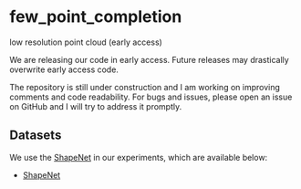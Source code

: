 # few_point_completion
low resolution point cloud (early access)

We are releasing our code in early access. Future releases may drastically overwrite early access code.

The repository is still under construction and I am working on improving comments and code readability. For bugs and issues, please open an issue on GitHub and I will try to address it promptly.

## Datasets

We use the [ShapeNet](https://www.shapenet.org/) in our experiments, which are available below:

- [ShapeNet](https://drive.google.com/drive/folders/1P_W1tz5Q4ZLapUifuOE4rFAZp6L1XTJz)
